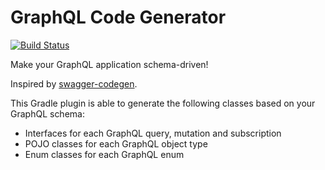 # GraphQL Code Generator #

[![Build Status](https://travis-ci.com/kobylynskyi/graphql-code-generator.svg?branch=master)](https://travis-ci.com/kobylynskyi/graphql-code-generator)

Make your GraphQL application schema-driven!

Inspired by [swagger-codegen](https://github.com/swagger-api/swagger-codegen).

This Gradle plugin is able to generate the following classes based on your GraphQL schema:
* Interfaces for each GraphQL query, mutation and subscription
* POJO classes for each GraphQL object type
* Enum classes for each GraphQL enum